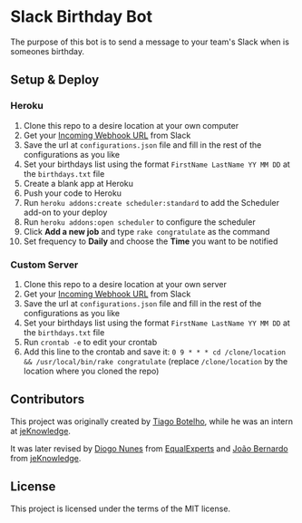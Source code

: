 # Slack Birthday Bot

The purpose of this bot is to send a message to your team's Slack when is someones birthday.


## Setup & Deploy

### Heroku

1. Clone this repo to a desire location at your own computer
2. Get your [Incoming Webhook URL](https://api.slack.com/incoming-webhooks) from Slack
3. Save the url at `configurations.json` file and fill in the rest of the configurations as you like
4. Set your birthdays list using the format `FirstName LastName YY MM DD` at the `birthdays.txt` file
5. Create a blank app at Heroku
6. Push your code to Heroku
7. Run `heroku addons:create scheduler:standard` to add the Scheduler add-on to your deploy
8. Run `heroku addons:open scheduler` to configure the scheduler
9. Click **Add a new job** and type `rake congratulate` as the command
10. Set frequency to **Daily** and choose the **Time** you want to be notified

### Custom Server

1. Clone this repo to a desire location at your own server
2. Get your [Incoming Webhook URL](https://api.slack.com/incoming-webhooks) from Slack
3. Save the url at `configurations.json` file and fill in the rest of the configurations as you like
4. Set your birthdays list using the format `FirstName LastName YY MM DD` at the `birthdays.txt` file
5. Run `crontab -e` to edit your crontab
6. Add this line to the crontab and save it: `0 9 * * * cd /clone/location && /usr/local/bin/rake congratulate` (replace `/clone/location` by the location where you cloned the repo)


## Contributors 

This project was originally created by [Tiago Botelho](https://github.com/tiagonbotelho), while he was an intern at [jeKnowledge](http://jeknowledge.pt/).

It was later revised by [Diogo Nunes](http://www.diogonunes.com/) from [EqualExperts](https://www.equalexperts.com/) and [João Bernardo](http://jbernardo.me) from [jeKnowledge](http://jeknowledge.pt/).

## License

This project is licensed under the terms of the MIT license.
